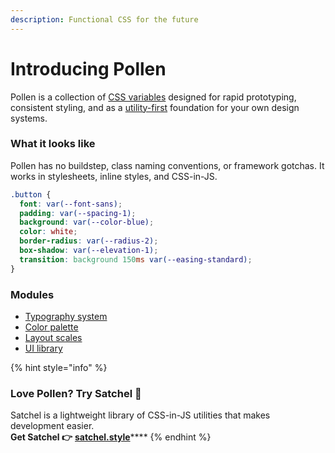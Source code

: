 ```yaml
---
description: Functional CSS for the future
---
```


# Introducing Pollen

Pollen is a collection of [CSS variables](https://developer.mozilla.org/en-US/docs/Web/CSS/--*) designed for rapid prototyping, consistent styling, and as a [utility-first](https://frontstuff.io/in-defense-of-utility-first-css) foundation for your own design systems. 

### What it looks like

Pollen has no buildstep, class naming conventions, or framework gotchas. It works in stylesheets, inline styles, and CSS-in-JS.

```css
.button {
  font: var(--font-sans);
  padding: var(--spacing-1);
  background: var(--color-blue);
  color: white;
  border-radius: var(--radius-2);
  box-shadow: var(--elevation-1);
  transition: background 150ms var(--easing-standard);
}
```

### Modules

* [Typography system](modules/typography.md)
* [Color palette](modules/colors.md)
* [Layout scales](modules/layout.md)
* [UI library](modules/layout.md)

{% hint style="info" %}
### **Love Pollen? Try Satchel 🎒**

Satchel is a lightweight library of CSS-in-JS utilities that makes development easier.  
**Get Satchel 👉** [**satchel.style**](https://satchel.style)\*\*\*\*
{% endhint %}

